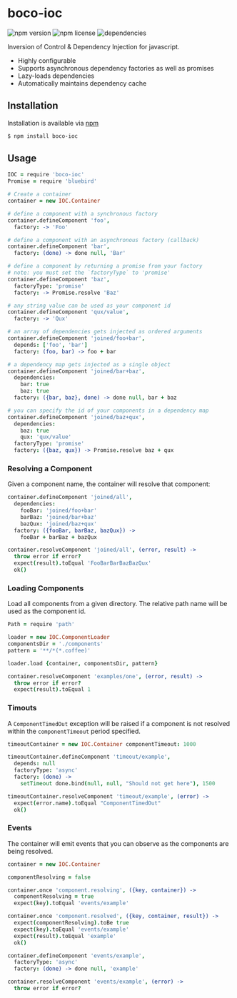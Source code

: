 # boco-ioc

![npm version](https://img.shields.io/npm/v/boco-ioc.svg)
![npm license](https://img.shields.io/npm/l/boco-ioc.svg)
![dependencies](https://david-dm.org/bocodigitalmedia/boco-ioc.png)

Inversion of Control & Dependency Injection for javascript.

* Highly configurable
* Supports asynchronous dependency factories as well as promises
* Lazy-loads dependencies
* Automatically maintains dependency cache

## Installation

Installation is available via [npm]

```sh
$ npm install boco-ioc
```

## Usage

```coffee
IOC = require 'boco-ioc'
Promise = require 'bluebird'

# Create a container
container = new IOC.Container

# define a component with a synchronous factory
container.defineComponent 'foo',
  factory: -> 'Foo'

# define a component with an asynchronous factory (callback)
container.defineComponent 'bar',
  factory: (done) -> done null, 'Bar'

# define a component by returning a promise from your factory
# note: you must set the `factoryType` to 'promise'
container.defineComponent 'baz',
  factoryType: 'promise'
  factory: -> Promise.resolve 'Baz'

# any string value can be used as your component id
container.defineComponent 'qux/value',
  factory: -> 'Qux'

# an array of dependencies gets injected as ordered arguments
container.defineComponent 'joined/foo+bar',
  depends: ['foo', 'bar']
  factory: (foo, bar) -> foo + bar

# a dependency map gets injected as a single object
container.defineComponent 'joined/bar+baz',
  dependencies:
    bar: true
    baz: true
  factory: ({bar, baz}, done) -> done null, bar + baz

# you can specify the id of your components in a dependency map
container.defineComponent 'joined/baz+qux',
  dependencies:
    baz: true
    qux: 'qux/value'
  factoryType: 'promise'
  factory: ({baz, qux}) -> Promise.resolve baz + qux
```

### Resolving a Component

Given a component name, the container will resolve that component:

```coffee
container.defineComponent 'joined/all',
  dependencies:
    fooBar: 'joined/foo+bar'
    barBaz: 'joined/bar+baz'
    bazQux: 'joined/baz+qux'
  factory: ({fooBar, barBaz, bazQux}) ->
    fooBar + barBaz + bazQux

container.resolveComponent 'joined/all', (error, result) ->
  throw error if error?
  expect(result).toEqual 'FooBarBarBazBazQux'
  ok()
```
### Loading Components

Load all components from a given directory. The relative path name will be used as the component id.

```coffee
Path = require 'path'

loader = new IOC.ComponentLoader
componentsDir = './components'
pattern = '**/*(*.coffee)'

loader.load {container, componentsDir, pattern}

container.resolveComponent 'examples/one', (error, result) ->
  throw error if error?
  expect(result).toEqual 1
```

### Timouts

A `ComponentTimedOut` exception will be raised if a component is not resolved within the `componentTimeout` period specified.

```coffee
timeoutContainer = new IOC.Container componentTimeout: 1000

timeoutContainer.defineComponent 'timeout/example',
  depends: null
  factoryType: 'async'
  factory: (done) ->
    setTimeout done.bind(null, null, "Should not get here"), 1500

timeoutContainer.resolveComponent 'timeout/example', (error) ->
  expect(error.name).toEqual "ComponentTimedOut"
  ok()
```

### Events

The container will emit events that you can observe as the components are being resolved.

```coffee
container = new IOC.Container

componentResolving = false

container.once 'component.resolving', ({key, container}) ->
  componentResolving = true
  expect(key).toEqual 'events/example'

container.once 'component.resolved', ({key, container, result}) ->
  expect(componentResolving).toBe true
  expect(key).toEqual 'events/example'
  expect(result).toEqual 'example'
  ok()

container.defineComponent 'events/example',
  factoryType: 'async'
  factory: (done) -> done null, 'example'

container.resolveComponent 'events/example', (error) ->
  throw error if error?
```

[npm]: http://npmjs.org
